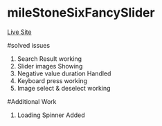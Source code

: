 # mileStoneSixFancySlider
[Live Site](https://sunjid-git.github.io/mileStoneSixFancySlider/)

#solved issues
1. Search Result working
2. Slider images Showing
3. Negative value duration Handled
4. Keyboard press working
5. Image select & deselect working

#Additional Work
1. Loading Spinner Added